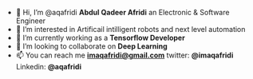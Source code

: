 - 👋 Hi, I’m @aqafridi **Abdul Qadeer Afridi** an Electronic & Software Engineer
- 👀 I’m interested in Artificail intilligent robots and next level automation
- 🌱 I’m currently working as a **Tensorflow Developer**
- 💞️ I’m looking to collaborate on **Deep Learning**
- 📫 You can reach me **imaqafridi@gmail.com** twitter: **@imaqafridi** Linkedin: **@aqafridi**
![]()

<!---
aqafridi/aqafridi is a ✨ special ✨ repository because its `README.md` (this file) appears on your GitHub profile.
You can click the Preview link to take a look at your changes.
--->
